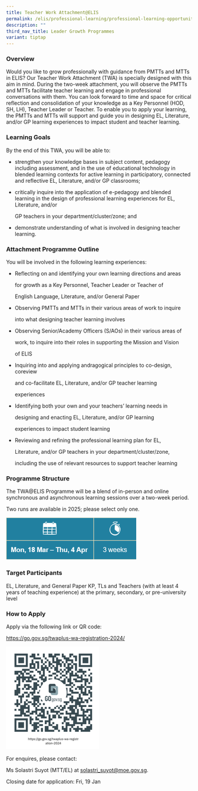 ```yaml
---
title: Teacher Work Attachment@ELIS
permalink: /elis/professional-learning/professional-learning-opportunities/teacher-work-attachment-elis/
description: ""
third_nav_title: Leader Growth Programmes
variant: tiptap
---
```

<h3>Overview</h3>
<p>Would you like to grow professionally with guidance from PMTTs and MTTs
in ELIS? Our Teacher Work Attachment (TWA) is specially designed with this
aim in mind. During the two-week attachment, you will observe the PMTTs
and MTTs facilitate teacher learning and engage in professional conversations
with them. You can look forward to time and space for critical reflection
and consolidation of your knowledge as a Key Personnel (HOD, SH, LH), Teacher
Leader or Teacher. To enable you to apply your learning, the PMTTs and
MTTs will support and guide you in designing EL, Literature, and/or GP
learning experiences to impact student and teacher learning.</p>
<h3>Learning Goals</h3>
<p>By the end of this TWA, you will be able to:</p>
<ul data-tight="true" class="tight">
<li>
<p>strengthen your knowledge bases in subject content, pedagogy including
assessment, and in the use of educational technology in blended learning
contexts for active learning in participatory, connected and reflective
EL, Literature, and/or GP classrooms;</p>
</li>
<li>
<p>critically inquire into the application of e-pedagogy and blended learning
in the design of professional learning experiences for EL, Literature,
and/or</p>
<p>GP teachers in your department/cluster/zone; and</p>
</li>
<li>
<p>demonstrate understanding of what is involved in designing teacher learning.</p>
</li>
</ul>
<h3>Attachment Programme Outline</h3>
<p>You will be involved in the following learning experiences:</p>
<ul data-tight="true" class="tight">
<li>
<p>Reflecting on and identifying your own learning directions and areas</p>
<p>for growth as a Key Personnel, Teacher Leader or Teacher of</p>
<p>English Language, Literature, and/or General Paper</p>
</li>
<li>
<p>Observing PMTTs and MTTs in their various areas of work to inquire</p>
<p>into what designing teacher learning involves</p>
</li>
<li>
<p>Observing Senior/Academy Officers (S/AOs) in their various areas of</p>
<p>work, to inquire into their roles in supporting the Mission and Vision</p>
<p>of ELIS</p>
</li>
<li>
<p>Inquiring into and applying andragogical principles to co-design, coreview</p>
<p>and co-facilitate EL, Literature, and/or GP teacher learning</p>
<p>experiences</p>
</li>
<li>
<p>Identifying both your own and your teachers’ learning needs in</p>
<p>designing and enacting EL, Literature, and/or GP learning</p>
<p>experiences to impact student learning</p>
</li>
<li>
<p>Reviewing and refining the professional learning plan for EL,</p>
<p>Literature, and/or GP teachers in your department/cluster/zone,</p>
<p>including the use of relevant resources to support teacher learning</p>
</li>
</ul>
<h3>Programme Structure</h3>
<p>The TWA@ELIS Programme will be a blend of in-person and online synchronous
and asynchronous learning sessions over a two-week period.</p>
<p>Two runs are available in 2025; please select only one.</p>
<div class="isomer-image-wrapper">
<img style="width:70%" height="auto" width="100%" src="/images/teacher%20work%20attachment%202024.png">
</div>
<h3>Target Participants</h3>
<p>EL, Literature, and General Paper KP, TLs and Teachers (with at least
4 years of teaching experience) at the primary, secondary, or pre-university
level</p>
<h3>How to Apply</h3>
<p>Apply via the following link or QR code:</p>
<p><a href="https://go.gov.sg/twaplus-wa-registration-2024/" rel="noopener noreferrer nofollow" target="_blank">https://go.gov.sg/twaplus-wa-registration-2024/</a>
</p>
<div class="isomer-image-wrapper">
<img style="width:50%" height="auto" width="100%" src="/images/twaqrcode.png">
</div>
<p>For enquires, please contact:</p>
<p>Ms Solastri Suyot (MTT/EL) at <a href="mailto:solastri_suyot@moe.gov.sg" rel="noopener noreferrer nofollow" target="_blank">solastri_suyot@moe.gov.sg</a>.</p>
<p>Closing date for application: Fri, 19 Jan</p>